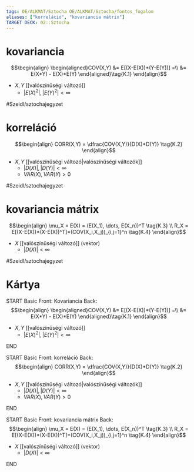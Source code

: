 ```yaml
---
tags: OE/ALKMAT/Sztocha OE/ALKMAT/Sztocha/fontos_fogalom 
aliases: ["korreláció", "kovariancia mátrix"]
TARGET DECK: 02::Sztocha
---
```


# kovariancia
$$\begin{align}
	\begin{aligned}COV(X,Y) &= E[(X-E(X))*(Y-E(Y))] =\\
	 &= E(X*Y) - E(X)*E(Y) \end{aligned}\tag{K.1}
\end{align}$$
- $X,Y$ [[valószínűségi változó]]
	- $|E(X)^2|,|E(Y)^2| < \infty$

#Szeidl/sztochajegyzet 

# korreláció
$$\begin{align}
	CORR(X,Y) = \dfrac{COV(X,Y)}{D(X)*D(Y)} \tag{K.2}
\end{align}$$
- $X,Y$ [[valószínűségi változó|valószínűségi változók]]
	- $|D(X)|, |D(Y)| < \infty$
	- $VAR(X), VAR(Y) > 0$

#Szeidl/sztochajegyzet 

# kovariancia mátrix
$$\begin{align}
	\mu_X = E(X) = (E(X_1), \dots, E(X_n))^T \tag{K.3} \\
	R_X = E[(X-E(X))*(X-E(X))^T]=(COV(X_i,X_j))_{i,j=1}^n \tag{K.4}
\end{align}$$
- $X$ [[valószínűségi változó]] (vektor)
	- $|D(X)| < \infty$

#Szeidl/sztochajegyzet 

# Kártya
START
Basic
Front:
Kovariancia
Back:
$$\begin{align}
	\begin{aligned}COV(X,Y) &= E[(X-E(X))*(Y-E(Y))] =\\
	 &= E(X*Y) - E(X)*E(Y) \end{aligned}\tag{K.1}
\end{align}$$
- $X,Y$ [[valószínűségi változó]]
	- $|E(X)^2|,|E(Y)^2| < \infty$
<!--ID: 1686258280463-->
END

START
Basic
Front:
korreláció
Back:
$$\begin{align}
	CORR(X,Y) = \dfrac{COV(X,Y)}{D(X)*D(Y)} \tag{K.2}
\end{align}$$
- $X,Y$ [[valószínűségi változó|valószínűségi változók]]
	- $|D(X)|, |D(Y)| < \infty$
	- $VAR(X), VAR(Y) > 0$
<!--ID: 1686258572210-->
END

START
Basic
Front:
kovariancia mátrix
Back:
$$\begin{align}
	\mu_X = E(X) = (E(X_1), \dots, E(X_n))^T \tag{K.3} \\
	R_X = E[(X-E(X))*(X-E(X))^T]=(COV(X_i,X_j))_{i,j=1}^n \tag{K.4}
\end{align}$$
- $X$ [[valószínűségi változó]] (vektor)
	- $|D(X)| < \infty$
<!--ID: 1686258940487-->
END
